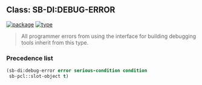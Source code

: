 ## Class: SB-DI:DEBUG-ERROR
[![package](https://img.shields.io/badge/Package-SB--DI-5f9ea0.svg?style=social&colorA=999999)](../) [![type](https://img.shields.io/badge/Type-Class-5f9ea0.svg?style=social&colorA=999999)](../#class) 

> All programmer errors from using the interface for building debugging
> tools inherit from this type.

### Precedence list
```cl
(sb-di:debug-error error serious-condition condition
 sb-pcl::slot-object t)
```
